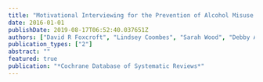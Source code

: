 ```yaml
---
title: "Motivational Interviewing for the Prevention of Alcohol Misuse in Young Adults"
date: 2016-01-01
publishDate: 2019-08-17T06:52:40.037651Z
authors: ["David R Foxcroft", "Lindsey Coombes", "Sarah Wood", "Debby Allen", "Nerissa ML Almeida Santimano", "Maria Teresa Moreira"]
publication_types: ["2"]
abstract: ""
featured: true
publication: "*Cochrane Database of Systematic Reviews*"
---
```


